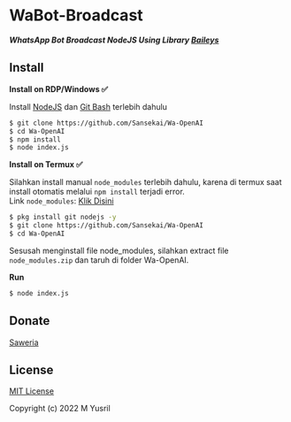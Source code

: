 # WaBot-Broadcast

***WhatsApp Bot Broadcast NodeJS Using Library [Baileys](https://github.com/adiwajshing/Baileys)***

## Install
**Install on RDP/Windows ✅**

Install [NodeJS](https://nodejs.org/en/download/)
 dan [Git Bash](https://git-scm.com/downloads) terlebih dahulu
```bash
$ git clone https://github.com/Sansekai/Wa-OpenAI
$ cd Wa-OpenAI
$ npm install
$ node index.js
```
**Install on Termux ✅**

Silahkan install manual ```node_modules``` terlebih dahulu, karena di termux saat install otomatis melalui ```npm install``` terjadi error.
<br>Link ```node_modules```: [Klik Disini](https://drive.google.com/file/d/1o_IJMZTIm8Z95Rkmt6EdeHh_tDwJ-5IR/view?usp=sharing)
```bash
$ pkg install git nodejs -y
$ git clone https://github.com/Sansekai/Wa-OpenAI
$ cd Wa-OpenAI
```
Sesusah menginstall file node_modules, silahkan extract file ```node_modules.zip``` dan taruh di folder Wa-OpenAI.

**Run**
```bash
$ node index.js
```

## Donate
[Saweria](https://saweria.co/sansekai)

## License
[MIT License](https://github.com/Sansekai/Wa-OpenAI/blob/main/LICENSE)

Copyright (c) 2022 M Yusril


